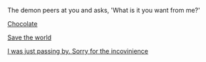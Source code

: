 The demon peers at you and asks, 'What is it you want from me?'

[Chocolate](chocolate/chocolate.md)

[Save the world](save-the-world/save-the-world.md)

[I was just passing by. Sorry for the incovinience](sorry/sorry.md)